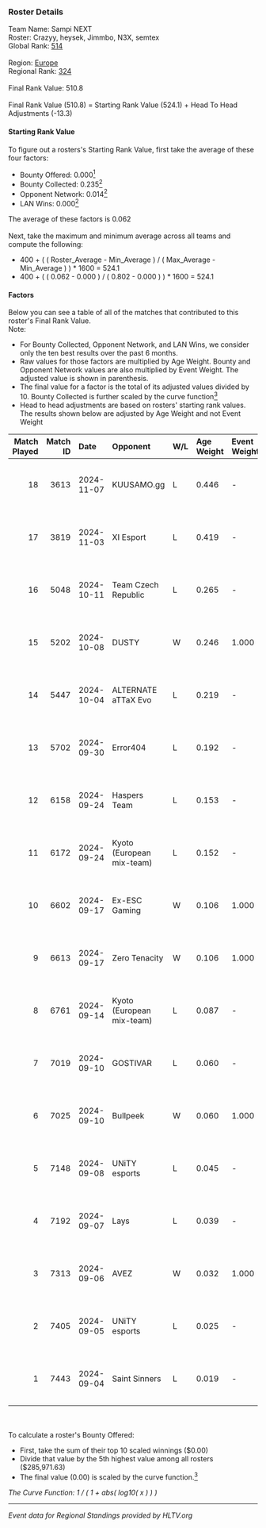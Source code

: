 ### Roster Details<br />
Team Name: Sampi NEXT<br />
Roster: Crazyy, heysek, Jimmbo, N3X, semtex<br />
Global Rank: [514](../../standings_global_2025_02_28.md)<br />
<br />
Region: [Europe]( ../../standings_europe_2025_02_28.md)<br />
Regional Rank: [324]( ../../standings_europe_2025_02_28.md)<br />
<br />
Final Rank Value:  510.8<br />
<br />
Final Rank Value (510.8) = Starting Rank Value (524.1) + Head To Head Adjustments (-13.3)<br />

#### Starting Rank Value<br />
To figure out a rosters's Starting Rank Value, first take the average of these four factors:<br />
- Bounty Offered: 0.000[<sup>1</sup>](#table2)
- Bounty Collected: 0.235[<sup>2</sup>](#table1)
- Opponent Network: 0.014[<sup>2</sup>](#table1)
- LAN Wins: 0.000[<sup>2</sup>](#table1)

The average of these factors is 0.062<br />
<br />
Next, take the maximum and minimum average across all teams and compute the following:<br />
- 400 + ( ( Roster_Average - Min_Average ) / ( Max_Average - Min_Average ) ) * 1600 = 524.1
- 400 + ( ( 0.062 - 0.000 ) / ( 0.802 - 0.000 ) ) * 1600 = 524.1


#### Factors<br />
Below you can see a table of all of the matches that contributed to this roster's Final Rank Value.<br />
Note:<br />

- For Bounty Collected, Opponent Network, and LAN Wins, we consider only the ten best results over the past 6 months.
- Raw values for those factors are multiplied by Age Weight. Bounty and Opponent Network values are also multiplied by Event Weight. The adjusted value is shown in parenthesis.
- The final value for a factor is the total of its adjusted values divided by 10. Bounty Collected is further scaled by the curve function[<sup>3</sup>](#curveFunction)
- Head to head adjustments are based on rosters' starting rank values. The results shown below are adjusted by Age Weight and not Event Weight
<span id="table1"></span><br />


| Match Played | Match ID | Date       | Opponent                  | W/L | Age Weight | Event Weight | Bounty Collected | Opponent Network | LAN Wins  | H2H Adj. | Roster                                    |
| -: | -: | :- | :- | :- | :- | :- | :- | :- | :- | -: | :- |
|           18 |     3613 | 2024-11-07 | KUUSAMO.gg                | L   | 0.446      | -            | -                | -                | -         |    -6.64 | Crazyy, heysek, Jimmbo, N3X, semtex       |
|           17 |     3819 | 2024-11-03 | XI Esport                 | L   | 0.419      | -            | -                | -                | -         |    -5.82 | Crazyy, heysek, Jimmbo, N3X, semtex       |
|           16 |     5048 | 2024-10-11 | Team Czech Republic       | L   | 0.265      | -            | -                | -                | -         |    -1.79 | Crazyy, heysek, Jimmbo, N3X, semtex       |
|           15 |     5202 | 2024-10-08 | DUSTY                     | W   | 0.246      | 1.000        | 0.008 (0.002)    | 0.077 (0.019)    | 0 (0.000) |     5.66 | Crazyy, heysek, Jimmbo, N3X, semtex       |
|           14 |     5447 | 2024-10-04 | ALTERNATE aTTaX Evo       | L   | 0.219      | -            | -                | -                | -         |    -2.30 | Crazyy, heysek, Jimmbo, N3X, semtex       |
|           13 |     5702 | 2024-09-30 | Error404                  | L   | 0.192      | -            | -                | -                | -         |    -4.04 | Crazyy, heysek, Jimmbo, semtex, Shinkyy   |
|           12 |     6158 | 2024-09-24 | Haspers Team              | L   | 0.153      | -            | -                | -                | -         |    -0.96 | Crazyy, heysek, Jimmbo, semtex, Shinkyy   |
|           11 |     6172 | 2024-09-24 | Kyoto (European mix-team) | L   | 0.152      | -            | -                | -                | -         |    -1.31 | Crazyy, heysek, Jimmbo, semtex, Shinkyy   |
|           10 |     6602 | 2024-09-17 | Ex-ESC Gaming             | W   | 0.106      | 1.000        | 0.001 (0.000)    | 0.263 (0.028)    | 0 (0.000) |     2.44 | Crazyy, heysek, Jimmbo, semtex, Shinkyy   |
|            9 |     6613 | 2024-09-17 | Zero Tenacity             | W   | 0.106      | 1.000        | 0.033 (0.004)    | 0.842 (0.089)    | 0 (0.000) |     3.23 | Crazyy, heysek, Jimmbo, semtex, Shinkyy   |
|            8 |     6761 | 2024-09-14 | Kyoto (European mix-team) | L   | 0.087      | -            | -                | -                | -         |    -0.73 | Crazyy, Domajzer, heysek, semtex, Shinkyy |
|            7 |     7019 | 2024-09-10 | GOSTIVAR                  | L   | 0.060      | -            | -                | -                | -         |    -0.95 | Crazyy, heysek, Jimmbo, semtex, Shinkyy   |
|            6 |     7025 | 2024-09-10 | Bullpeek                  | W   | 0.060      | 1.000        | 0.000 (0.000)    | 0.000 (0.000)    | 0 (0.000) |     0.89 | Crazyy, heysek, Jimmbo, semtex, Shinkyy   |
|            5 |     7148 | 2024-09-08 | UNiTY esports             | L   | 0.045      | -            | -                | -                | -         |    -0.09 | Crazyy, heysek, Jimmbo, semtex, Shinkyy   |
|            4 |     7192 | 2024-09-07 | Lays                      | L   | 0.039      | -            | -                | -                | -         |    -0.83 | Crazyy, heysek, Jimmbo, Mix, Shinkyy      |
|            3 |     7313 | 2024-09-06 | AVEZ                      | W   | 0.032      | 1.000        | 0.000 (0.000)    | 0.000 (0.000)    | 0 (0.000) |     0.34 | Crazyy, heysek, Jimmbo, semtex, Shinkyy   |
|            2 |     7405 | 2024-09-05 | UNiTY esports             | L   | 0.025      | -            | -                | -                | -         |    -0.05 | Crazyy, heysek, Jimmbo, semtex, Shinkyy   |
|            1 |     7443 | 2024-09-04 | Saint Sinners             | L   | 0.019      | -            | -                | -                | -         |    -0.33 | Crazyy, heysek, Jimmbo, Mix, Shinkyy      |

<br />
<span id="table2"></span><br />
To calculate a roster's Bounty Offered:<br />

- First, take the sum of their top 10 scaled winnings ($0.00)
- Divide that value by the 5th highest value among all rosters ($285,971.63)
- The final value (0.00) is scaled by the curve function.[<sup>3</sup>](#curveFunction)

<span id="curveFunction"></span>_The Curve Function: 1 / ( 1 + abs( log10( x ) ) )_<br />

---
_Event data for Regional Standings provided by HLTV.org_<br />
